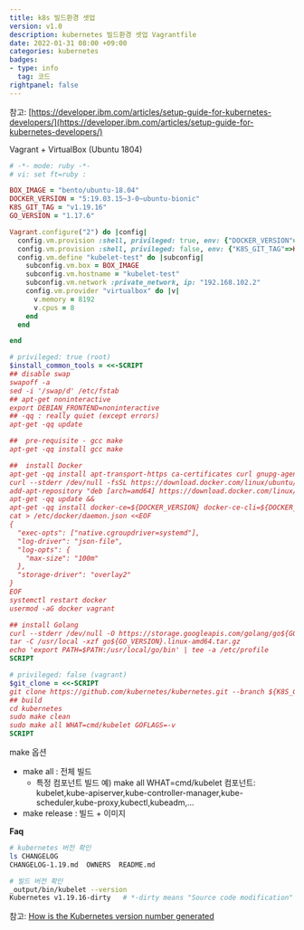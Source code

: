```yaml
---
title: k8s 빌드환경 셋업
version: v1.0
description: kubernetes 빌드환경 셋업 Vagrantfile
date: 2022-01-31 08:00 +09:00
categories: kubernetes
badges:
- type: info
  tag: 코드 
rightpanel: false
---
```

<!--more-->
참고: [https://developer.ibm.com/articles/setup-guide-for-kubernetes-developers/](https://developer.ibm.com/articles/setup-guide-for-kubernetes-developers/)

Vagrant + VirtualBox (Ubuntu 1804)

```ruby
# -*- mode: ruby -*-
# vi: set ft=ruby :

BOX_IMAGE = "bento/ubuntu-18.04"
DOCKER_VERSION = "5:19.03.15~3-0~ubuntu-bionic"
K8S_GIT_TAG = "v1.19.16"
GO_VERSION = "1.17.6"

Vagrant.configure("2") do |config|
  config.vm.provision :shell, privileged: true, env: {"DOCKER_VERSION"=>DOCKER_VERSION, "GO_VERSION"=>GO_VERSION}, inline: $install_common_tools
  config.vm.provision :shell, privileged: false, env: {"K8S_GIT_TAG"=>K8S_GIT_TAG}, inline: $git_clone
  config.vm.define "kubelet-test" do |subconfig|
    subconfig.vm.box = BOX_IMAGE
    subconfig.vm.hostname = "kubelet-test"
    subconfig.vm.network :private_network, ip: "192.168.102.2"
    config.vm.provider "virtualbox" do |v|
      v.memory = 8192
      v.cpus = 8
    end
  end

end

# privileged: true (root)
$install_common_tools = <<-SCRIPT
## disable swap
swapoff -a
sed -i '/swap/d' /etc/fstab
## apt-get noninteractive
export DEBIAN_FRONTEND=noninteractive
## -qq : really quiet (except errors)
apt-get -qq update

##  pre-requisite - gcc make
apt-get -qq install gcc make

##  install Docker
apt-get -qq install apt-transport-https ca-certificates curl gnupg-agent software-properties-common &&
curl --stderr /dev/null -fsSL https://download.docker.com/linux/ubuntu/gpg | sudo apt-key add - &&
add-apt-repository "deb [arch=amd64] https://download.docker.com/linux/ubuntu $(lsb_release -cs) stable" &&
apt-get -qq update &&
apt-get -qq install docker-ce=${DOCKER_VERSION} docker-ce-cli=${DOCKER_VERSION} containerd.io
cat > /etc/docker/daemon.json <<EOF
{
  "exec-opts": ["native.cgroupdriver=systemd"],
  "log-driver": "json-file",
  "log-opts": {
    "max-size": "100m"
  },
  "storage-driver": "overlay2"
}
EOF
systemctl restart docker
usermod -aG docker vagrant

## install Golang
curl --stderr /dev/null -O https://storage.googleapis.com/golang/go${GO_VERSION}.linux-amd64.tar.gz
tar -C /usr/local -xzf go${GO_VERSION}.linux-amd64.tar.gz
echo 'export PATH=$PATH:/usr/local/go/bin' | tee -a /etc/profile
SCRIPT

# privileged: false (vagrant)
$git_clone = <<-SCRIPT
git clone https://github.com/kubernetes/kubernetes.git --branch ${K8S_GIT_TAG} --single-branchcd kubernetes
## build
cd kubernetes
sudo make clean
sudo make all WHAT=cmd/kubelet GOFLAGS=-v
SCRIPT
```

make 옵션

- make all : 전체 빌드
    - 특정 컴포넌트 빌드 예) make all WHAT=cmd/kubelet
      컴포넌트: kubelet,kube-apiserver,kube-controller-manager,kube-scheduler,kube-proxy,kubectl,kubeadm,...
- make release : 빌드 + 이미지

**Faq**

```bash
# kubernetes 버전 확인
ls CHANGELOG
CHANGELOG-1.19.md  OWNERS  README.md

# 빌드 버전 확인
_output/bin/kubelet --version
Kubernetes v1.19.16-dirty   # *-dirty means "Source code modification"
```

참고: [How is the Kubernetes version number generated](https://programmerall.com/article/49281124717/)